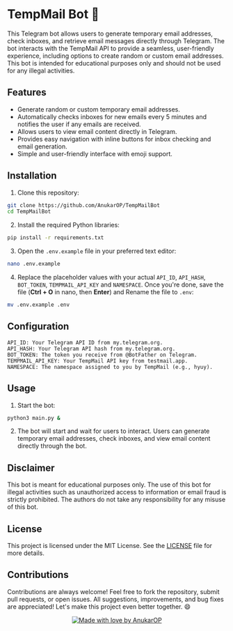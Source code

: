 # TempMail Bot 📧

This Telegram bot allows users to generate temporary email addresses, check inboxes, and retrieve email messages directly through Telegram. The bot interacts with the TempMail API to provide a seamless, user-friendly experience, including options to create random or custom email addresses. This bot is intended for educational purposes only and should not be used for any illegal activities.

## Features

- Generate random or custom temporary email addresses.
- Automatically checks inboxes for new emails every 5 minutes and notifies the user if any emails are received.
- Allows users to view email content directly in Telegram.
- Provides easy navigation with inline buttons for inbox checking and email generation.
- Simple and user-friendly interface with emoji support.

## Installation

1. Clone this repository:

```bash
git clone https://github.com/AnukarOP/TempMailBot
cd TempMailBot
```

2. Install the required Python libraries:

```bash
pip install -r requirements.txt
```

3. Open the `.env.example` file in your preferred text editor:

```bash
nano .env.example
```

4. Replace the placeholder values with your actual `API_ID`, `API_HASH`, `BOT_TOKEN`, `TEMPMAIL_API_KEY` and `NAMESPACE`. Once you're done, save the file (**Ctrl + O** in nano, then **Enter**) and Rename the file to `.env`:

```bash
mv .env.example .env
```
## Configuration

```
API_ID: Your Telegram API ID from my.telegram.org.
API_HASH: Your Telegram API hash from my.telegram.org.
BOT_TOKEN: The token you receive from @BotFather on Telegram.
TEMPMAIL_API_KEY: Your TempMail API key from testmail.app.
NAMESPACE: The namespace assigned to you by TempMail (e.g., hyuy).
```

## Usage

1. Start the bot:

```bash
python3 main.py &
```

2. The bot will start and wait for users to interact. Users can generate temporary email addresses, check inboxes, and view email content directly through the bot.

## Disclaimer

This bot is meant for educational purposes only. The use of this bot for illegal activities such as unauthorized access to information or email fraud is strictly prohibited. The authors do not take any responsibility for any misuse of this bot.

## License

This project is licensed under the MIT License. See the [LICENSE](LICENSE) file for more details.

## Contributions

Contributions are always welcome! Feel free to fork the repository, submit pull requests, or open issues. All suggestions, improvements, and bug fixes are appreciated! Let's make this project even better together. 😄
<p align="center">
  <a href="https://github.com/AnukarOP" target="_blank">
    <img src="https://img.shields.io/badge/Made%20with%20%E2%9D%A4%20by-AnukarOP-%23FF0000.svg" alt="Made with love by AnukarOP"/>
  </a>
</p>
